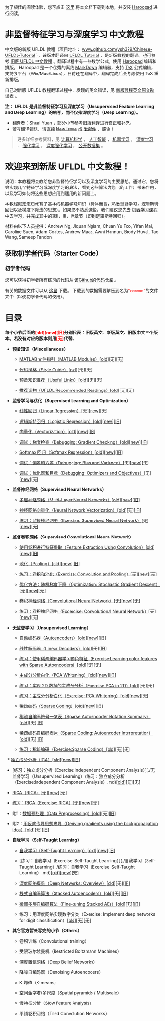 为了极佳的阅读体验，您可点击 [这里](https://github.com/ysh329/Chinese-UFLDL-Tutorial/archive/master.zip) 将本文档下载到本地，并安装 [Haroopad](http://pad.haroopress.com/user.html#download) 进行阅读。

# 非监督特征学习与深度学习 中文教程

中文版的新版 UFLDL 教程（项目地址： www.github.com/ysh329/Chinese-UFLDL-Tutorial ），该版本翻译自 [UFLDL Tutorial](http://deeplearning.stanford.edu/tutorial/) ，是新版教程的翻译。也可参考 [旧版 UFLDL 中文教程](http://ufldl.stanford.edu/wiki/index.php/UFLDL教程) 。翻译过程中有一些数学公式，使用 [Haroopad](http://pad.haroopress.com/user.html#download) 编辑和排版， Haroopad 是一个优秀的离线 [MarkDown](https://en.wikipedia.org/wiki/Markdown) 编辑器，支持 [TeX](https://en.wikipedia.org/wiki/TeX) 公式编辑，支持多平台（Win/Mac/Linux），目前还在翻译中，翻译完成后会考虑使用 TeX 重新排版。  

自己对新版 UFLDL 教程翻译过程中，发现的英文错误，见 [新版教程英文原文勘误表](./新版教程英文原文勘误表.md) 。  

**注： UFLDL 是非监督特征学习及深度学习（Unsupervised Feature Learning and Deep Learning）的缩写，而不仅指深度学习（Deep Learning）。**  

-  翻译者：Shuai Yuan ，部分小节参考旧版翻译进行修正和补充。
-  若有翻译错误，请直接 [New issue](https://github.com/ysh329/Chinese-UFLDL-Tutorial/issues/new) 或 [发邮件](Mailto:ysh329@sina.com) ，感谢！  

>更多详细参考资料，见 [计算机科学](https://github.com/bayandin/awesome-awesomeness) ， [人工智能](https://github.com/owainlewis/awesome-artificial-intelligence) ， [机器学习](https://github.com/josephmisiti/awesome-machine-learning) ， [深度学习](https://github.com/ChristosChristofidis/awesome-deep-learning) ， [强化学习](https://github.com/aikorea/awesome-rl) ， [深度强化学习](https://github.com/junhyukoh/deep-reinforcement-learning-papers) ， [公开数据集](https://github.com/ChristosChristofidis/awesome-public-datasets) 。


# 欢迎来到新版 UFLDL 中文教程！

说明：本教程将会教给您非监督特征学习以及深度学习的主要思想。通过它，您将会实现几个特征学习或深度学习的算法，看到这些算法为您（的工作）带来作用，以及学习如何将这些思想应用到适用的新问题上。

本教程假定您已经有了基本的机器学习知识（具体而言，熟悉监督学习，逻辑斯特回归以及梯度下降法的思想）。如果您不熟悉这些，我们建议您先去 [机器学习课程](http://openclassroom.stanford.edu/MainFolder/CoursePage.php?course=MachineLearning) 中去学习，并完成其中的第II，III，IV章节（即到逻辑斯特回归）。

材料由以下人员提供：Andrew Ng, Jiquan Ngiam, Chuan Yu Foo, Yifan Mai, Caroline Suen, Adam Coates, Andrew Maas, Awni Hannun, Brody Huval, Tao Wang, Sameep Tandon

## 获取初学者代码（Starter Code）

### 初学者代码

您可以获得初学者所有练习的代码从 [该Github的代码仓库](https://github.com/amaas/stanford_dl_ex) 。  

有关的数据文件可以从 [这里](http://ai.stanford.edu/~amaas/data/data.zip) 下载。 下载到的数据需要解压到名为<font color=red>`“common”`</font>的文件夹中（以便初学者代码的使用）。


# 目录

**每个小节后面的<font color=red>\[old\]\[new]\[旧\]</font>分别代表：旧版英文、新版英文、旧版中文三个版本。若没有对应的版本则用<font color=red>\[无\]</font>代替。**

* **预备知识（Miscellaneous）**

  * [MATLAB 文件指引（MATLAB Modules）](https://github.com/ysh329/Chinese-UFLDL-Tutorial/blob/online/%E9%A2%84%E5%A4%87%E7%9F%A5%E8%AF%86%EF%BC%88Miscellaneous%20%EF%BC%89/MATLAB%E3%80%80%E6%96%87%E4%BB%B6%E6%8C%87%E5%BC%95%EF%BC%88MATLAB%20Modules%EF%BC%89.md)\[[old](http://ufldl.stanford.edu/wiki/index.php/MATLAB_Modules)\]\[无\]\[无\]

  * [代码风格（Style Guide）](https://github.com/ysh329/Chinese-UFLDL-Tutorial/blob/online/%E9%A2%84%E5%A4%87%E7%9F%A5%E8%AF%86%EF%BC%88Miscellaneous%20%EF%BC%89/%E4%BB%A3%E7%A0%81%E9%A3%8E%E6%A0%BC%EF%BC%88Style%20Guide%EF%BC%89.md)\[[old](http://ufldl.stanford.edu/wiki/index.php/Style_Guide)\]\[无\]\[无\]

  * [预备知识推荐（Useful Links）](https://github.com/ysh329/Chinese-UFLDL-Tutorial/blob/online/%E9%A2%84%E5%A4%87%E7%9F%A5%E8%AF%86%EF%BC%88Miscellaneous%20%EF%BC%89/%E9%A2%84%E5%A4%87%E7%9F%A5%E8%AF%86%E6%8E%A8%E8%8D%90%EF%BC%88Useful%20Links%EF%BC%89.md)\[[old](http://ufldl.stanford.edu/wiki/index.phssp/Useful_Links)\]\[无\]\[无\]

  * [推荐读物（UFLDL Recommended Readings）](https://github.com/ysh329/Chinese-UFLDL-Tutorial/blob/online/%E9%A2%84%E5%A4%87%E7%9F%A5%E8%AF%86%EF%BC%88Miscellaneous%20%EF%BC%89/%E6%8E%A8%E8%8D%90%E8%AF%BB%E7%89%A9%EF%BC%88UFLDL%20Recommended%20Readings%EF%BC%89.md)\[[old](http://deeplearning.stanford.edu/wiki/index.php/UFLDL_Recommended_Readings)\]\[无\]\[无\]

* **监督学习与优化（Supervised Learning and Optimization）**

  *  [线性回归（Linear Regression）](https://github.com/ysh329/Chinese-UFLDL-Tutorial/blob/online/%E7%9B%91%E7%9D%A3%E5%AD%A6%E4%B9%A0%E5%92%8C%E4%BC%98%E5%8C%96%EF%BC%88Supervised%20Learning%20and%20Optimization%EF%BC%89/%E7%BA%BF%E6%80%A7%E5%9B%9E%E5%BD%92%EF%BC%88Linear%20Regression%EF%BC%89.md)\[无\]\[[new](http://ufldl.stanford.edu/tutorial/supervised/LinearRegression)\]\[无\]

  *  [逻辑斯特回归（Logistic Regression）](https://github.com/ysh329/Chinese-UFLDL-Tutorial/blob/online/%E7%9B%91%E7%9D%A3%E5%AD%A6%E4%B9%A0%E5%92%8C%E4%BC%98%E5%8C%96%EF%BC%88Supervised%20Learning%20and%20Optimization%EF%BC%89/%E9%80%BB%E8%BE%91%E6%96%AF%E7%89%B9%E5%9B%9E%E5%BD%92%EF%BC%88Logistic%20Regression%EF%BC%89.md)\[[old](http://deeplearning.stanford.edu/wiki/index.php/Logistic_Regression_Vectorization_Example)\]\[[new](http://ufldl.stanford.edu/tutorial/supervised/LogisticRegression)\]\[[旧](http://ufldl.stanford.edu/wiki/index.php/%E9%80%BB%E8%BE%91%E5%9B%9E%E5%BD%92%E7%9A%84%E5%90%91%E9%87%8F%E5%8C%96%E5%AE%9E%E7%8E%B0%E6%A0%B7%E4%BE%8B)\]

  *  [向量化（Vectorization）](https://github.com/ysh329/Chinese-UFLDL-Tutorial/blob/online/%E7%9B%91%E7%9D%A3%E5%AD%A6%E4%B9%A0%E5%92%8C%E4%BC%98%E5%8C%96%EF%BC%88Supervised%20Learning%20and%20Optimization%EF%BC%89/%E5%90%91%E9%87%8F%E5%8C%96%EF%BC%88Vectorization%EF%BC%89.md)\[[old](http://deeplearning.stanford.edu/wiki/index.php/Vectorization)\]\[[new](http://ufldl.stanford.edu/tutorial/supervised/Vectorization)\]\[[旧](http://ufldl.stanford.edu/wiki/index.php/%E7%9F%A2%E9%87%8F%E5%8C%96%E7%BC%96%E7%A8%8B)\]

  *  [调试：梯度检查（Debugging: Gradient Checking）](https://github.com/ysh329/Chinese-UFLDL-Tutorial/blob/online/%E7%9B%91%E7%9D%A3%E5%AD%A6%E4%B9%A0%E5%92%8C%E4%BC%98%E5%8C%96%EF%BC%88Supervised%20Learning%20and%20Optimization%EF%BC%89/%E8%B0%83%E8%AF%95%EF%BC%9A%E6%A2%AF%E5%BA%A6%E6%A3%80%E6%9F%A5%EF%BC%88Debugging%EF%BC%9AGradient%20Checking%EF%BC%89.md)\[[old](http://deeplearning.stanford.edu/wiki/index.php/Gradient_checking_and_advanced_optimization)\]\[[new](http://ufldl.stanford.edu/tutorial/supervised/DebuggingGradientChecking)\]\[[旧](http://ufldl.stanford.edu/wiki/index.php/%E6%A2%AF%E5%BA%A6%E6%A3%80%E9%AA%8C%E4%B8%8E%E9%AB%98%E7%BA%A7%E4%BC%98%E5%8C%96)\]

  *  [Softmax 回归（Softmax Regression）](https://github.com/ysh329/Chinese-UFLDL-Tutorial/blob/online/%E7%9B%91%E7%9D%A3%E5%AD%A6%E4%B9%A0%E5%92%8C%E4%BC%98%E5%8C%96%EF%BC%88Supervised%20Learning%20and%20Optimization%EF%BC%89/Softmax%E5%9B%9E%E5%BD%92%EF%BC%88Softmax%20Regression%EF%BC%89.md)\[[old](http://deeplearning.stanford.edu/wiki/index.php/Softmax_Regression)\]\[[new](http://ufldl.stanford.edu/tutorial/supervised/SoftmaxRegression)\]\[[旧](http://ufldl.stanford.edu/wiki/index.php/Softmax%E5%9B%9E%E5%BD%92)\]

  *  [调试：偏差和方差（Debugging: Bias and Variance）](https://github.com/ysh329/Chinese-UFLDL-Tutorial/blob/online/%E7%9B%91%E7%9D%A3%E5%AD%A6%E4%B9%A0%E5%92%8C%E4%BC%98%E5%8C%96%EF%BC%88Supervised%20Learning%20and%20Optimization%EF%BC%89/%E6%A3%80%E6%9F%A5%EF%BC%9A%E5%81%8F%E5%B7%AE%E5%92%8C%E6%96%B9%E5%B7%AE%EF%BC%88Debugging%EF%BC%9ABias%20and%20Variance%EF%BC%89.md)\[无\]\[[new](http://ufldl.stanford.edu/tutorial/supervised/DebuggingBiasAndVariance)\]\[无\]

  *  [调试：优化器和目标（Debugging: Optimizers and Objectives）](https://github.com/ysh329/Chinese-UFLDL-Tutorial/blob/online/%E7%9B%91%E7%9D%A3%E5%AD%A6%E4%B9%A0%E5%92%8C%E4%BC%98%E5%8C%96%EF%BC%88Supervised%20Learning%20and%20Optimization%EF%BC%89/%E8%B0%83%E8%AF%95%EF%BC%9A%E4%BC%98%E5%8C%96%E5%99%A8%E5%92%8C%E7%9B%AE%E6%A0%87%EF%BC%88Debugging%EF%BC%9AOptimizers%20and%20Objectives%EF%BC%89.md)\[无\]\[[new](http://ufldl.stanford.edu/tutorial/supervised/DebuggingOptimizersAndObjectives)\]\[无\]

* **监督神经网络（Supervised Neural Networks）**

  *  [多层神经网络（Multi-Layer Neural Networks）](https://github.com/ysh329/Chinese-UFLDL-Tutorial/blob/online/%E7%9B%91%E7%9D%A3%E7%A5%9E%E7%BB%8F%E7%BD%91%E7%BB%9C%EF%BC%88Supervised%20Neural%20Networks%EF%BC%89/%E5%A4%9A%E5%B1%82%E7%A5%9E%E7%BB%8F%E7%BD%91%E7%BB%9C%EF%BC%88Multi-Layer%20Neural%20Networks%EF%BC%89.md)\[[old](http://deeplearning.stanford.edu/wiki/index.php/Neural_Networks)\]\[[new](http://ufldl.stanford.edu/tutorial/supervised/MultiLayerNeuralNetworks)\]\[[旧](http://ufldl.stanford.edu/wiki/index.php/%E7%A5%9E%E7%BB%8F%E7%BD%91%E7%BB%9C)\]

   *  [神经网络向量化（Neural Network Vectorization）](https://github.com/ysh329/Chinese-UFLDL-Tutorial/blob/online/%E7%9B%91%E7%9D%A3%E7%A5%9E%E7%BB%8F%E7%BD%91%E7%BB%9C%EF%BC%88Supervised%20Neural%20Networks%EF%BC%89/%E7%A5%9E%E7%BB%8F%E7%BD%91%E7%BB%9C%E5%90%91%E9%87%8F%E5%8C%96%EF%BC%88Neural%20Network%20Vectorization%EF%BC%89.md)\[[old](http://ufldl.stanford.edu/wiki/index.php/Neural_Network_Vectorization)\]\[无\]\[[旧](http://ufldl.stanford.edu/wiki/index.php/%E7%A5%9E%E7%BB%8F%E7%BD%91%E7%BB%9C%E5%90%91%E9%87%8F%E5%8C%96#.E5.8F.8D.E5.90.91.E4.BC.A0.E6.92.AD)\]

   *  [练习：监督神经网络（Exercise: Supervised Neural Network）](https://github.com/ysh329/Chinese-UFLDL-Tutorial/blob/online/%E7%9B%91%E7%9D%A3%E7%A5%9E%E7%BB%8F%E7%BD%91%E7%BB%9C%EF%BC%88Supervised%20Neural%20Networks%EF%BC%89/%E7%BB%83%E4%B9%A0%EF%BC%9A%20%E7%9B%91%E7%9D%A3%E7%A5%9E%E7%BB%8F%E7%BD%91%E7%BB%9C%EF%BC%88Exercise:%20Supervised%20Neural%20Networks%EF%BC%89.md)\[无\]\[[new](http://ufldl.stanford.edu/tutorial/supervised/ExerciseSupervisedNeuralNetwork)\]\[无\]

* **监督卷积网络（Supervised Convolutional Neural Network）**

  *  [使用卷积进行特征提取（Feature Extraction Using Convolution）](https://github.com/ysh329/Chinese-UFLDL-Tutorial/blob/online/%E7%9B%91%E7%9D%A3%E5%8D%B7%E7%A7%AF%E7%BD%91%E7%BB%9C%EF%BC%88Supervised%20Convolutional%20Neural%20Network%EF%BC%89/%E4%BD%BF%E7%94%A8%E5%8D%B7%E7%A7%AF%E8%BF%9B%E8%A1%8C%E7%89%B9%E5%BE%81%E6%8F%90%E5%8F%96%EF%BC%88Feature%20Extraction%20Using%20Convolution%EF%BC%89.md)\[[old](http://deeplearning.stanford.edu/wiki/index.php/Feature_extraction_using_convolution)\]\[[new](http://ufldl.stanford.edu/tutorial/supervised/FeatureExtractionUsingConvolution)\]\[[旧](http://ufldl.stanford.edu/wiki/index.php/%E5%8D%B7%E7%A7%AF%E7%89%B9%E5%BE%81%E6%8F%90%E5%8F%96)\]

  *  [池化（Pooling）](https://github.com/ysh329/Chinese-UFLDL-Tutorial/blob/online/%E7%9B%91%E7%9D%A3%E5%8D%B7%E7%A7%AF%E7%BD%91%E7%BB%9C%EF%BC%88Supervised%20Convolutional%20Neural%20Network%EF%BC%89/%E6%B1%A0%E5%8C%96%EF%BC%88Pooling%EF%BC%89.md)\[[old](http://deeplearning.stanford.edu/wiki/index.php/Pooling)\]\[[new](http://ufldl.stanford.edu/tutorial/supervised/Pooling)\]\[[旧](http://ufldl.stanford.edu/wiki/index.php/%E6%B1%A0%E5%8C%96)\]

   * [练习：卷积和池化（Exercise: Convolution and Pooling）](https://github.com/ysh329/Chinese-UFLDL-Tutorial/blob/online/%E7%9B%91%E7%9D%A3%E5%8D%B7%E7%A7%AF%E7%BD%91%E7%BB%9C%EF%BC%88Supervised%20Convolutional%20Neural%20Network%EF%BC%89/%E7%BB%83%E4%B9%A0%EF%BC%9A%E5%8D%B7%E7%A7%AF%E5%92%8C%E6%B1%A0%E5%8C%96%EF%BC%88Exercise:%20Convolution%20and%20Pooling%EF%BC%89.md)\[无\]\[[new](http://ufldl.stanford.edu/tutorial/supervised/ExerciseConvolutionAndPooling)\]\[无\]

  *  [优化方法：随机梯度下降（Optimization: Stochastic Gradient Descent）](https://github.com/ysh329/Chinese-UFLDL-Tutorial/blob/online/%E7%9B%91%E7%9D%A3%E5%8D%B7%E7%A7%AF%E7%BD%91%E7%BB%9C%EF%BC%88Supervised%20Convolutional%20Neural%20Network%EF%BC%89/%E4%BC%98%E5%8C%96%E6%96%B9%E6%B3%95%EF%BC%9A%E9%9A%8F%E6%9C%BA%E6%A2%AF%E5%BA%A6%E4%B8%8B%E9%99%8D%EF%BC%88Optimization:%20Stochastic%20Gradient%20Descent%EF%BC%89.md)\[无\]\[[new](http://ufldl.stanford.edu/tutorial/supervised/OptimizationStochasticGradientDescent)\]\[无\]

  *  [卷积神经网络（Convolutional Neural Network）](https://github.com/ysh329/Chinese-UFLDL-Tutorial/blob/online/%E7%9B%91%E7%9D%A3%E5%8D%B7%E7%A7%AF%E7%BD%91%E7%BB%9C%EF%BC%88Supervised%20Convolutional%20Neural%20Network%EF%BC%89/%E5%8D%B7%E7%A7%AF%E7%A5%9E%E7%BB%8F%E7%BD%91%E7%BB%9C%EF%BC%88Convolutional%20Neural%20Network%EF%BC%89.md)\[无\]\[[new](http://ufldl.stanford.edu/tutorial/supervised/ConvolutionalNeuralNetwork)\]\[无\]

   * [练习：卷积神经网络（Excercise: Convolutional Neural Network）](https://github.com/ysh329/Chinese-UFLDL-Tutorial/blob/online/%E7%9B%91%E7%9D%A3%E5%8D%B7%E7%A7%AF%E7%BD%91%E7%BB%9C%EF%BC%88Supervised%20Convolutional%20Neural%20Network%EF%BC%89/%E7%BB%83%E4%B9%A0%EF%BC%9A%E5%8D%B7%E7%A7%AF%E7%A5%9E%E7%BB%8F%E7%BD%91%E7%BB%9C%EF%BC%88Excercise:%20Convolutional%20Neural%20Network%EF%BC%89.md)\[无\]\[[new](http://ufldl.stanford.edu/tutorial/supervised/ExerciseConvolutionalNeuralNetwork)\]\[无\]

* **无监督学习（Unsupervised Learning）**

  * [自动编码器（Autoencoders）](https://github.com/ysh329/Chinese-UFLDL-Tutorial/blob/online/%E6%97%A0%E7%9B%91%E7%9D%A3%E5%AD%A6%E4%B9%A0%EF%BC%88Unsupervised%20Learning%EF%BC%89/%E8%87%AA%E5%8A%A8%E7%BC%96%E7%A0%81%E5%99%A8%EF%BC%88Autoencoders%EF%BC%89.md)\[[old](http://deeplearning.stanford.edu/wiki/index.php/Autoencoders_and_Sparsity)\]\[[new](http://ufldl.stanford.edu/tutorial/unsupervised/Autoencoders)\]\[[旧](http://ufldl.stanford.edu/wiki/index.php/%E8%87%AA%E7%BC%96%E7%A0%81%E7%AE%97%E6%B3%95%E4%B8%8E%E7%A8%80%E7%96%8F%E6%80%A7)\]

   * [线性解码器（Linear Decoders）](https://github.com/ysh329/Chinese-UFLDL-Tutorial/blob/online/%E6%97%A0%E7%9B%91%E7%9D%A3%E5%AD%A6%E4%B9%A0%EF%BC%88Unsupervised%20Learning%EF%BC%89/%E7%BA%BF%E6%80%A7%E8%A7%A3%E7%A0%81%E5%99%A8%EF%BC%88Linear%20Decoders%EF%BC%89.md)[[old](http://ufldl.stanford.edu/wiki/index.php/Linear_Decoders)][无][[旧](http://ufldl.stanford.edu/wiki/index.php/%E7%BA%BF%E6%80%A7%E8%A7%A3%E7%A0%81%E5%99%A8)]

   * [练习：使用稀疏编码器学习颜色特征（Exercise:Learning color features with Sparse Autoencoders）](https://github.com/ysh329/Chinese-UFLDL-Tutorial/blob/online/%E6%97%A0%E7%9B%91%E7%9D%A3%E5%AD%A6%E4%B9%A0%EF%BC%88Unsupervised%20Learning%EF%BC%89/%E7%BB%83%E4%B9%A0%EF%BC%9A%E4%BD%BF%E7%94%A8%E7%A8%80%E7%96%8F%E7%BC%96%E7%A0%81%E5%99%A8%E5%AD%A6%E4%B9%A0%E9%A2%9C%E8%89%B2%E7%89%B9%E5%BE%81%EF%BC%88Exercise:Learning%20color%20features%20with%20Sparse%20Autoencoders%EF%BC%89.md)[[old](http://ufldl.stanford.edu/wiki/index.php/Exercise:Learning_color_features_with_Sparse_Autoencoders)][无][无]

  * [主成分分析白化（PCA Whitening）](https://github.com/ysh329/Chinese-UFLDL-Tutorial/blob/online/%E6%97%A0%E7%9B%91%E7%9D%A3%E5%AD%A6%E4%B9%A0%EF%BC%88Unsupervised%20Learning%EF%BC%89/%E7%BB%83%E4%B9%A0%EF%BC%9A%E4%B8%BB%E6%88%90%E5%88%86%E5%88%86%E6%9E%90%E7%99%BD%E5%8C%96%EF%BC%88Exercise:%20PCA%20Whitening%EF%BC%89.md)\[[old](http://deeplearning.stanford.edu/wiki/index.php/Implementing_PCA/Whitening)\]\[[new](http://ufldl.stanford.edu/tutorial/unsupervised/PCAWhitening)\]\[[旧](http://ufldl.stanford.edu/wiki/index.php/%E5%AE%9E%E7%8E%B0%E4%B8%BB%E6%88%90%E5%88%86%E5%88%86%E6%9E%90%E5%92%8C%E7%99%BD%E5%8C%96)\]

   * [练习：实现 2D 数据的主成分分析（Exercise:PCA in 2D）](https://github.com/ysh329/Chinese-UFLDL-Tutorial/blob/online/%E6%97%A0%E7%9B%91%E7%9D%A3%E5%AD%A6%E4%B9%A0%EF%BC%88Unsupervised%20Learning%EF%BC%89/%E7%BB%83%E4%B9%A0%EF%BC%9A%E5%AE%9E%E7%8E%B0%202D%20%E6%95%B0%E6%8D%AE%E7%9A%84%E4%B8%BB%E6%88%90%E5%88%86%E5%88%86%E6%9E%90%EF%BC%88Exercise:PCA%20in%202D%EF%BC%89.md)[[old](http://ufldl.stanford.edu/wiki/index.php/Exercise:PCA_in_2D)][无][无]

   * [练习：主成分分析白化（Exercise: PCA Whitening）](https://github.com/ysh329/Chinese-UFLDL-Tutorial/blob/online/%E6%97%A0%E7%9B%91%E7%9D%A3%E5%AD%A6%E4%B9%A0%EF%BC%88Unsupervised%20Learning%EF%BC%89/%E7%BB%83%E4%B9%A0%EF%BC%9A%E4%B8%BB%E6%88%90%E5%88%86%E5%88%86%E6%9E%90%E7%99%BD%E5%8C%96%EF%BC%88Exercise:%20PCA%20Whitening%EF%BC%89.md)\[[old](http://ufldl.stanford.edu/wiki/index.php/Exercise:PCA_and_Whitening)\]\[[new](http://ufldl.stanford.edu/tutorial/unsupervised/ExercisePCAWhitening)\]\[无\]

  * [稀疏编码（Sparse Coding）](https://github.com/ysh329/Chinese-UFLDL-Tutorial/blob/online/%E6%97%A0%E7%9B%91%E7%9D%A3%E5%AD%A6%E4%B9%A0%EF%BC%88Unsupervised%20Learning%EF%BC%89/%E7%A8%80%E7%96%8F%E7%BC%96%E7%A0%81%EF%BC%88Sparse%20Coding%EF%BC%89.md)\[[old](http://deeplearning.stanford.edu/wiki/index.php/Sparse_Coding)\]\[[new](http://ufldl.stanford.edu/tutorial/unsupervised/SparseCoding/)\]\[[旧](http://ufldl.stanford.edu/wiki/index.php/%E7%A8%80%E7%96%8F%E7%BC%96%E7%A0%81)\]

   * [稀疏自编码符号一览表（Sparse Autoencoder Notation Summary）](https://github.com/ysh329/Chinese-UFLDL-Tutorial/blob/online/%E6%97%A0%E7%9B%91%E7%9D%A3%E5%AD%A6%E4%B9%A0%EF%BC%88Unsupervised%20Learning%EF%BC%89/%E7%A8%80%E7%96%8F%E8%87%AA%E7%BC%96%E7%A0%81%E7%AC%A6%E5%8F%B7%E4%B8%80%E8%A7%88%E8%A1%A8%EF%BC%88Sparse%20Autoencoder%20Notation%20Summary%EF%BC%89.md)\[[old](http://ufldl.stanford.edu/wiki/index.php/Sparse_Autoencoder_Notation_Summary)\]\[无\]\[[旧](http://ufldl.stanford.edu/wiki/index.php/%E7%A8%80%E7%96%8F%E8%87%AA%E7%BC%96%E7%A0%81%E5%99%A8%E7%AC%A6%E5%8F%B7%E4%B8%80%E8%A7%88%E8%A1%A8)\]

   * [稀疏编码自编码表达（Sparse Coding: Autoencoder Interpretation）](https://github.com/ysh329/Chinese-UFLDL-Tutorial/blob/online/%E6%97%A0%E7%9B%91%E7%9D%A3%E5%AD%A6%E4%B9%A0%EF%BC%88Unsupervised%20Learning%EF%BC%89/%E7%A8%80%E7%96%8F%E7%BC%96%E7%A0%81%E8%87%AA%E7%BC%96%E7%A0%81%E8%A1%A8%E8%BE%BE%EF%BC%88Sparse%20Coding:%20Autoencoder%20Interpretation%EF%BC%89.md)[[old](http://ufldl.stanford.edu/wiki/index.php/Sparse_Coding:_Autoencoder_Interpretation)][无][[旧](http://ufldl.stanford.edu/wiki/index.php/%E7%A8%80%E7%96%8F%E7%BC%96%E7%A0%81%E8%87%AA%E7%BC%96%E7%A0%81%E8%A1%A8%E8%BE%BE)]

   * [练习：稀疏编码（Exercise:Sparse Coding）](https://github.com/ysh329/Chinese-UFLDL-Tutorial/blob/online/%E6%97%A0%E7%9B%91%E7%9D%A3%E5%AD%A6%E4%B9%A0%EF%BC%88Unsupervised%20Learning%EF%BC%89/%E7%BB%83%E4%B9%A0%EF%BC%9A%E7%A8%80%E7%96%8F%E7%BC%96%E7%A0%81%EF%BC%88Exercise:Sparse%20Coding%EF%BC%89.md)[[old](http://ufldl.stanford.edu/wiki/index.php/Exercise:Sparse_Coding)][无][无]

   * [独立成分分析（ICA）](https://github.com/ysh329/Chinese-UFLDL-Tutorial/blob/online/%E6%97%A0%E7%9B%91%E7%9D%A3%E5%AD%A6%E4%B9%A0%EF%BC%88Unsupervised%20Learning%EF%BC%89/%E7%8B%AC%E7%AB%8B%E6%88%90%E5%88%86%E5%88%86%E6%9E%90%EF%BC%88ICA%EF%BC%89.md)\[[old](http://ufldl.stanford.edu/wiki/index.php/Independent_Component_Analysis)\]\[[new](http://ufldl.stanford.edu/tutorial/unsupervised/ICA)\]\[[旧](http://ufldl.stanford.edu/wiki/index.php/%E7%8B%AC%E7%AB%8B%E6%88%90%E5%88%86%E5%88%86%E6%9E%90)\]

   * [练习：独立成分分析（Exercise:Independent Component Analysis）](./无监督学习（Unsupervised Learning）/练习：独立成分分析（Exercise:Independent Component Analysis）.md)\[[old](http://ufldl.stanford.edu/wiki/index.php/Exercise:Independent_Component_Analysis)\]\[无\]\[无\]

   * [RICA（RICA）](https://github.com/ysh329/Chinese-UFLDL-Tutorial/blob/online/%E6%97%A0%E7%9B%91%E7%9D%A3%E5%AD%A6%E4%B9%A0%EF%BC%88Unsupervised%20Learning%EF%BC%89/%E7%8B%AC%E7%AB%8B%E6%88%90%E5%88%86%E5%88%86%E6%9E%90%E9%87%8D%E5%BB%BA%EF%BC%88RICA%EF%BC%89.md)\[无\]\[[new](http://ufldl.stanford.edu/tutorial/unsupervised/RICA)\]\[无\]

   * [练习：RICA（Exercise: RICA）](https://github.com/ysh329/Chinese-UFLDL-Tutorial/blob/online/%E6%97%A0%E7%9B%91%E7%9D%A3%E5%AD%A6%E4%B9%A0%EF%BC%88Unsupervised%20Learning%EF%BC%89/%E7%BB%83%E4%B9%A0%EF%BC%9ARICA%EF%BC%88Exercise:%20RICA%EF%BC%89.md)\[无\]\[[new](http://ufldl.stanford.edu/tutorial/unsupervised/ExerciseRICA)\]\[无\]

   * 附1：[数据预处理（Data Preprocessing）](https://github.com/ysh329/Chinese-UFLDL-Tutorial/blob/online/%E6%97%A0%E7%9B%91%E7%9D%A3%E5%AD%A6%E4%B9%A0%EF%BC%88Unsupervised%20Learning%EF%BC%89/%E6%95%B0%E6%8D%AE%E9%A2%84%E5%A4%84%E7%90%86%EF%BC%88Data%20Preprocessing%EF%BC%89.md)\[[old](http://ufldl.stanford.edu/wiki/index.php/Data_Preprocessing)\]\[无\]\[[旧](http://ufldl.stanford.edu/wiki/index.php/%E6%95%B0%E6%8D%AE%E9%A2%84%E5%A4%84%E7%90%86)\]

   * 附2：[用反向传导思想求导（Deriving gradients using the backpropagation idea）](https://github.com/ysh329/Chinese-UFLDL-Tutorial/blob/online/%E6%97%A0%E7%9B%91%E7%9D%A3%E5%AD%A6%E4%B9%A0%EF%BC%88Unsupervised%20Learning%EF%BC%89/%E7%94%A8%E5%8F%8D%E5%90%91%E4%BC%A0%E5%AF%BC%E6%80%9D%E6%83%B3%E6%B1%82%E5%AF%BC%EF%BC%88Deriving%20gradients%20using%20the%20backpropagation%20idea%EF%BC%89.md)\[[old](http://ufldl.stanford.edu/wiki/index.php/Deriving_gradients_using_the_backpropagation_idea)\]\[无\]\[[旧](http://ufldl.stanford.edu/wiki/index.php/%E7%94%A8%E5%8F%8D%E5%90%91%E4%BC%A0%E5%AF%BC%E6%80%9D%E6%83%B3%E6%B1%82%E5%AF%BC)\]

* **自我学习（Self-Taught Learning）**

  * [自我学习（Self-Taught Learning）](https://github.com/ysh329/Chinese-UFLDL-Tutorial/blob/online/%E8%87%AA%E6%88%91%E5%AD%A6%E4%B9%A0%EF%BC%88Self-Taught%20Learning%EF%BC%89/%E8%87%AA%E6%88%91%E5%AD%A6%E4%B9%A0%EF%BC%88Self-Taught%20Learning%EF%BC%89.md)\[[old](http://deeplearning.stanford.edu/wiki/index.php/Self-Taught_Learning)\]\[[new](http://ufldl.stanford.edu/tutorial/selftaughtlearning/SelfTaughtLearning)\]\[[旧](http://ufldl.stanford.edu/wiki/index.php/%E8%87%AA%E6%88%91%E5%AD%A6%E4%B9%A0)\]

   * [练习：自我学习（Exercise: Self-Taught Learning）](./自我学习（Self-Taught Learning）/练习：自我学习（Exercise: Self-Taught Learning）.md)[[old](http://ufldl.stanford.edu/wiki/index.php/Exercise:Self-Taught_Learning)][[new](http://ufldl.stanford.edu/tutorial/selftaughtlearning/ExerciseSelfTaughtLearning)][无]

  * [深度网络概览（Deep Networks: Overview）](https://github.com/ysh329/Chinese-UFLDL-Tutorial/blob/online/%E8%87%AA%E6%88%91%E5%AD%A6%E4%B9%A0%EF%BC%88Self-Taught%20Learning%EF%BC%89/%E6%B7%B1%E5%BA%A6%E7%BD%91%E7%BB%9C%E6%A6%82%E8%A7%88%EF%BC%88Deep%20Networks:%20Overview%EF%BC%89.md)[[old](http://ufldl.stanford.edu/wiki/index.php/Deep_Networks:_Overview)][无][[旧](http://ufldl.stanford.edu/wiki/index.php/%E6%B7%B1%E5%BA%A6%E7%BD%91%E7%BB%9C%E6%A6%82%E8%A7%88)]

  * [栈式自编码算法（Stacked Autoencoders）](https://github.com/ysh329/Chinese-UFLDL-Tutorial/blob/online/%E8%87%AA%E6%88%91%E5%AD%A6%E4%B9%A0%EF%BC%88Self-Taught%20Learning%EF%BC%89/%E6%A0%88%E5%BC%8F%E8%87%AA%E7%BC%96%E7%A0%81%E7%AE%97%E6%B3%95%EF%BC%88Stacked%20Autoencoders%EF%BC%89.md)[[old](http://ufldl.stanford.edu/wiki/index.php/Stacked_Autoencoders)][无][[旧](http://ufldl.stanford.edu/wiki/index.php/%E6%A0%88%E5%BC%8F%E8%87%AA%E7%BC%96%E7%A0%81%E7%AE%97%E6%B3%95)]

  * [微调多层自编码算法（Fine-tuning Stacked AEs）](https://github.com/ysh329/Chinese-UFLDL-Tutorial/blob/online/%E8%87%AA%E6%88%91%E5%AD%A6%E4%B9%A0%EF%BC%88Self-Taught%20Learning%EF%BC%89/%E5%BE%AE%E8%B0%83%E5%A4%9A%E5%B1%82%E8%87%AA%E7%BC%96%E7%A0%81%E7%AE%97%E6%B3%95%EF%BC%88Fine-tuning%20Stacked%20AEs%EF%BC%89.md)[[old](http://ufldl.stanford.edu/wiki/index.php/Fine-tuning_Stacked_AEs)][无][[旧](http://ufldl.stanford.edu/wiki/index.php/%E5%BE%AE%E8%B0%83%E5%A4%9A%E5%B1%82%E8%87%AA%E7%BC%96%E7%A0%81%E7%AE%97%E6%B3%95)]

   * 练习：用深度网络实现数字分类（Exercise: Implement deep networks for digit classification）[[old](http://ufldl.stanford.edu/wiki/index.php/Exercise:_Implement_deep_networks_for_digit_classification)][无][无]

* **其它官方暂未写完的小节（Others）**

  * 卷积训练（Convolutional training）

  * 受限玻尔兹曼机（Restricted Boltzmann Machines）

  * 深度置信网络（Deep Belief Networks）

  * 降噪自编码器（Denoising Autoencoders）

  * K 均值（K-means）

  * 空间金字塔/多尺度（Spatial pyramids / Multiscale）

  * 慢特征分析（Slow Feature Analysis）

  * 平铺卷积网络（Tiled Convolution Networks）
